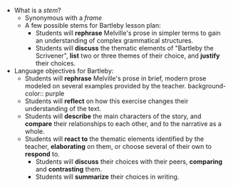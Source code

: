 - What is a *stem*?
	- Synonymous with a *frame*
	- A few possible stems for Bartleby lesson plan:
		- Students will **rephrase** Melville's prose in simpler terms to gain an understanding of complex grammatical structures.
		- Students will **discuss** the thematic elements of "Bartleby the Scrivener", **list** two or three themes of their choice, and **justify** their choices.
- Language objectives for Bartleby:
	- Students will **rephrase** Melville's prose in brief, modern prose modeled on several examples provided by the teacher.
	  background-color:: purple
	- Students will **reflect** on how this exercise changes their understanding of the text.
	- Students will **describe** the main characters of the story,  and **compare** their relationships to each other, and to the narrative as a whole.
	- Students will **react to** the thematic elements identified by the teacher, **elaborating** on them, or choose several of their own to **respond** to.
		- Students will **discuss** their choices with their peers, **comparing** and **contrasting** them.
		- Students will **summarize** their choices in writing.